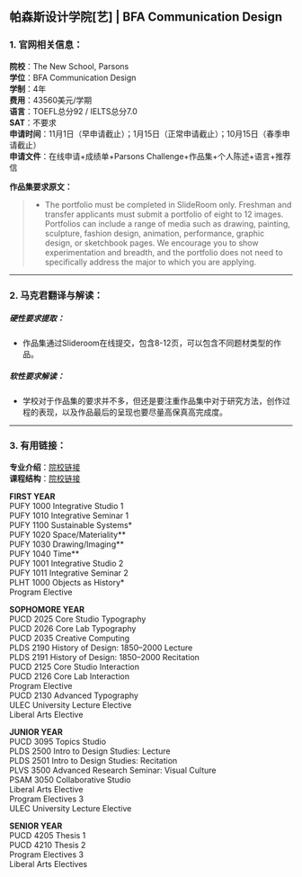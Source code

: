 ## 帕森斯设计学院[艺] | BFA Communication Design


### 1. 官网相关信息：

**院校**：The New School, Parsons  
**学位**：BFA Communication Design  
**学制**：4年  
**费用**：43560美元/学期  
**语言**：TOEFL总分92 / IELTS总分7.0  
**SAT**：不要求    
**申请时间**：11月1日（早申请截止）；1月15日（正常申请截止）；10月15日（春季申请截止）   
**申请文件**：在线申请+成绩单+Parsons Challenge+作品集+个人陈述+语言+推荐信

**作品集要求原文：**   

> - The portfolio must be completed in SlideRoom only. Freshman and transfer applicants must submit a portfolio of eight to 12 images. Portfolios can include a range of media such as drawing, painting, sculpture, fashion design, animation, performance, graphic design, or sketchbook pages. We encourage you to show experimentation and breadth, and the portfolio does not need to specifically address the major to which you are applying.


---


### 2. 马克君翻译与解读：

##### 硬性要求提取：
- 作品集通过Slideroom在线提交，包含8-12页，可以包含不同题材类型的作品。


##### 软性要求解读：
- 学校对于作品集的要求并不多，但还是要注重作品集中对于研究方法，创作过程的表现，以及作品最后的呈现也要尽量高保真高完成度。


---


### 3. 有用链接：

**专业介绍**：[院校链接](https://www.newschool.edu/parsons/bfa-communication-design/)  
**课程结构**：[院校链接](https://www.newschool.edu/parsons/bfa-communication-design/?show=program-curriculum)  

**FIRST YEAR**  
PUFY 1000 Integrative Studio 1  
PUFY 1010 Integrative Seminar 1  
PUFY 1100 Sustainable Systems*  
PUFY 1020 Space/Materiality**  
PUFY 1030 Drawing/Imaging**  
PUFY 1040 Time**  
PUFY 1001 Integrative Studio 2  
PUFY 1011 Integrative Seminar 2  
PLHT 1000 Objects as History*  
Program Elective 
 
**SOPHOMORE YEAR**   
PUCD 2025 Core Studio Typography  
PUCD 2026 Core Lab Typography	  
PUCD 2035 Creative Computing  
PLDS 2190 History of Design: 1850–2000 Lecture  
PLDS 2191 History of Design: 1850–2000 Recitation  
PUCD 2125 Core Studio Interaction  
PUCD 2126 Core Lab Interaction  
Program Elective  
PUCD 2130 Advanced Typography  
ULEC University Lecture Elective  
Liberal Arts Elective  

**JUNIOR YEAR**  
PUCD 3095 Topics Studio  
PLDS 2500 Intro to Design Studies: Lecture  
PLDS 2501 Intro to Design Studies: Recitation  
PLVS 3500 Advanced Research Seminar: Visual Culture  
PSAM 3050 Collaborative Studio  
Liberal Arts Elective  
Program Electives 3  
ULEC University Lecture Elective
  
**SENIOR YEAR**  
PUCD 4205 Thesis 1  
PUCD 4210 Thesis 2  
Program Electives 3  
Liberal Arts Electives  

